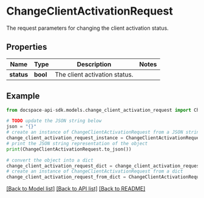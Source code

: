 # ChangeClientActivationRequest
The request parameters for changing the client activation status.

## Properties

Name | Type | Description | Notes
------------ | ------------- | ------------- | -------------
**status** | **bool** | The client activation status. | 

## Example

```python
from docspace-api-sdk.models.change_client_activation_request import ChangeClientActivationRequest

# TODO update the JSON string below
json = "{}"
# create an instance of ChangeClientActivationRequest from a JSON string
change_client_activation_request_instance = ChangeClientActivationRequest.from_json(json)
# print the JSON string representation of the object
print(ChangeClientActivationRequest.to_json())

# convert the object into a dict
change_client_activation_request_dict = change_client_activation_request_instance.to_dict()
# create an instance of ChangeClientActivationRequest from a dict
change_client_activation_request_from_dict = ChangeClientActivationRequest.from_dict(change_client_activation_request_dict)
```
[[Back to Model list]](../README.md#documentation-for-models) [[Back to API list]](../README.md#documentation-for-api-endpoints) [[Back to README]](../README.md)


